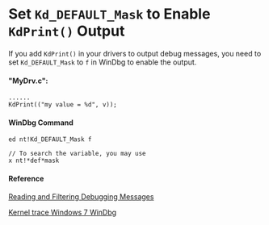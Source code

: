 
# Set `Kd_DEFAULT_Mask` to Enable `KdPrint()` Output

If you add `KdPrint()` in your drivers to output debug messages, you need to set `Kd_DEFAULT_Mask` to `f` in WinDbg to enable the output.

#### "MyDrv.c":  

    ......
    KdPrint(("my value = %d", v));

#### WinDbg Command

    ed nt!Kd_DEFAULT_Mask f

    // To search the variable, you may use
    x nt!*def*mask

#### Reference

[Reading and Filtering Debugging Messages](msdn.microsoft.com/en-us/library/windows/hardware/ff551519(v=vs.85).aspx)

[Kernel trace Windows 7 WinDbg](http://stackoverflow.com/questions/4734335/kernel-trace-windows-7-windbg)